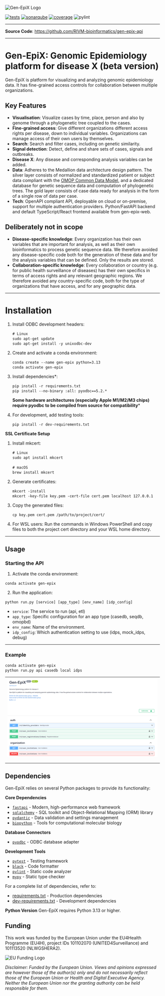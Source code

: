 ![Gen-EpiX Logo](./docs/assets/gen-epix_logo_full.svg)

[![tests](https://github.com/RIVM-bioinformatics/gen-epix-api/actions/workflows/main.yml/badge.svg)](https://github.com/RIVM-bioinformatics/gen-epix-api/actions/workflows/main.yml) [![sonarqube](https://sonarcloud.io/api/project_badges/measure?project=RIVM-bioinformatics_gen-epix-api&metric=alert_status&token=2b7eb8082cf1e05fb2fd03714413c6e5f8f4b74c)](https://sonarcloud.io/dashboard?id=RIVM-bioinformatics_gen-epix-api) [![coverage](https://sonarcloud.io/api/project_badges/measure?project=RIVM-bioinformatics_gen-epix-api&metric=coverage&token=2b7eb8082cf1e05fb2fd03714413c6e5f8f4b74c)](https://sonarcloud.io/dashboard?id=RIVM-bioinformatics_gen-epix-api) ![pylint](https://img.shields.io/badge/PyLint-6.68-yellow?logo=python&logoColor=white)

---

**Source Code**: https://github.com/RIVM-bioinformatics/gen-epix-api

---
# Gen-EpiX: Genomic Epidemiology platform for disease X (beta version)

Gen-EpiX is platform for visualizing and analyzing genomic epidemiology data. It has fine-grained access controls for collaboration between multiple organizations.

## Key Features

- **Visualisation**: Visualize cases by time, place, person and also by genome through a phylogenetic tree coupled to the cases.
- **Fine-grained access**: Give different organizations different access rights per disease, down to individual variables. Organizations can manage access of their own users by themselves.
- **Search**: Search and filter cases, including on genetic similarity.
- **Signal detection**: Detect, define and share sets of cases, signals and outbreaks.
- **Disease X**: Any disease and corresponding analysis variables can be added.
- **Data**: Adheres to the Medallion data architecture design pattern. The silver layer consists of normalized and standardized patient or subject data compliant with the [OMOP Common Data Model](https://www.ohdsi.org/data-standardization), and a dedicated database for genetic sequence data and computation of phylogenetic trees. The gold layer consists of case data ready for analysis in the form of a single row of data per case.
- **Tech**: OpenAPI compliant API, deployable on cloud or on-premise, support for multiple authentication providers. Python/FastAPI backend and default TypeScript/React frontend available from gen-epix-web.

## Deliberately not in scope

- **Disease-specific knowledge**: Every organization has their own variables that are important for analysis, as well as their own bioinformatics to process genetic sequence data. We therefore avoided any disease-specific code both for the generation of these data and for the analysis variables that can be defined. Only the results are stored. 
- **Collaboration-specific knowledge**: Every collaboration or country (e.g. for public health surveillance of diseases) has their own specifics in terms of access rights and any relevant geographic regions. We therefore avoided any country-specific code, both for the type of organizations that have access, and for any geographic data. 

---

# Installation 

1. Install ODBC development headers:
   ```console
   # Linux
   sudo apt-get update
   sudo apt-get install -y unixodbc-dev
   ```

2. Create and activate a conda environment:
   ```console
   conda create --name gen-epix python=3.13
   conda activate gen-epix
   ```

3. Install dependencies*:
   ```console
   pip install -r requirements.txt
   pip install --no-binary :all: pyodbc==5.2.*
   ```
   **Some hardware architectures (especially Apple M1/M2/M3 chips) require pyodbc to be compiled from source for compatibility***


4. For development, add testing tools:
   ```console
   pip install -r dev-requirements.txt
   ```


**SSL Certificate Setup**

1. Install mkcert:
   ```console
   # Linux
   sudo apt install mkcert
   
   # macOS
   brew install mkcert
   ```

2. Generate certificates:
   ```console
   mkcert -install
   mkcert -key-file key.pem -cert-file cert.pem localhost 127.0.0.1
   ```

3. Copy the generated files:
   ```console
   cp key.pem cert.pem /path/to/project/cert/
   ```

4. For WSL users: Run the commands in Windows PowerShell and copy files to both the project cert directory and your WSL home directory.

---

## Usage

### Starting the API

1. Activate the conda environment:
```console
conda activate gen-epix
```
2. Run the application:
```console
python run.py [service] [app_type] [env_name] [idp_config]
```
- `service`: The service to run (api, etl) 
- `app_type`: Specific configuration for an app type (casedb, seqdb, omopbd)
- `env_name`: Name of the environment.
- `idp_config`: Which authentication setting to use (idps, mock_idps, debug)

---

### Example

```console
conda activate gen-epix
python run.py api casedb local idps
```

| ![Example documentation screenshot](https://github.com/RIVM-bioinformatics/gen-epix-api/blob/main/docs/assets/example_docs.png?raw=true) |
|:--:|

---

## Dependencies

Gen-EpiX relies on several Python packages to provide its functionality:

**Core Dependencies**
* [`fastapi`](https://fastapi.tiangolo.com) - Modern, high-performance web framework
* [`sqlalchemy`](https://www.sqlalchemy.org) - SQL toolkit and Object-Relational Mapping (ORM) library
* [`pydantic`](https://docs.pydantic.dev) - Data validation and settings management
* [`biopython`](https://biopython.org) - Tools for computational molecular biology

**Database Connectors**
* [`pyodbc`](https://github.com/mkleehammer/pyodbc) - ODBC database adapter

**Development Tools**
* [`pytest`](https://docs.pytest.org) - Testing framework
* [`black`](https://black.readthedocs.io) - Code formatter
* [`pylint`](https://pylint.org) - Static code analyzer
* [`mypy`](https://mypy.readthedocs.io) - Static type checker

For a complete list of dependencies, refer to:
- [requirements.txt](requirements.txt) - Production dependencies
- [dev-requirements.txt](dev-requirements.txt) - Development dependencies

**Python Version**
Gen-EpiX requires Python 3.13 or higher.

## Funding

This work was funded by the European Union under the EU4Health Programme (EU4H), project IDs 101102070 (UNITED4Surveillance) and 101113520 (NLWGSHERA2).

![EU Funding Logo](./docs/assets/cofunded_EU_logo.png)

*Disclaimer: Funded by the European Union. Views and opinions expressed are however those of the author(s) only and do not necessarily reflect those of the European Union or Health and Digital Executive Agency. Neither the European Union nor the granting authority can be held responsible for them.*
